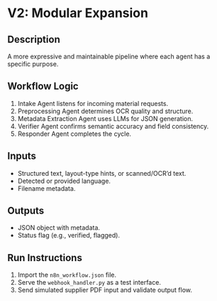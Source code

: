 # V2: Modular Expansion

## Description
A more expressive and maintainable pipeline where each agent has a specific purpose.

## Workflow Logic
1. Intake Agent listens for incoming material requests.
2. Preprocessing Agent determines OCR quality and structure.
3. Metadata Extraction Agent uses LLMs for JSON generation.
4. Verifier Agent confirms semantic accuracy and field consistency.
5. Responder Agent completes the cycle.

## Inputs
- Structured text, layout-type hints, or scanned/OCR’d text.
- Detected or provided language.
- Filename metadata.

## Outputs
- JSON object with metadata.
- Status flag (e.g., verified, flagged).

## Run Instructions
1. Import the `n8n_workflow.json` file.
2. Serve the `webhook_handler.py` as a test interface.
3. Send simulated supplier PDF input and validate output flow.